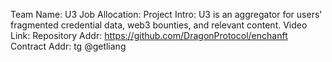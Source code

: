 Team Name: U3
Job Allocation:
Project Intro: U3 is an aggregator for users' fragmented credential data, web3 bounties, and relevant content.
Video Link:
Repository Addr: https://github.com/DragonProtocol/enchanft
Contract Addr: tg @getliang